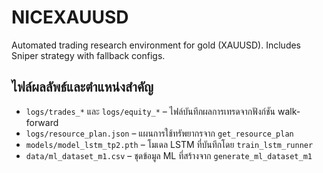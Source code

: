 # NICEXAUUSD

Automated trading research environment for gold (XAUUSD). Includes Sniper strategy with fallback configs.

## ไฟล์ผลลัพธ์และตำแหน่งสำคัญ

* `logs/trades_*` และ `logs/equity_*` – ไฟล์บันทึกผลการเทรดจากฟังก์ชัน walk-forward
* `logs/resource_plan.json` – แผนการใช้ทรัพยากรจาก `get_resource_plan`
* `models/model_lstm_tp2.pth` – โมเดล LSTM ที่บันทึกโดย `train_lstm_runner`
* `data/ml_dataset_m1.csv` – ชุดข้อมูล ML ที่สร้างจาก `generate_ml_dataset_m1`
